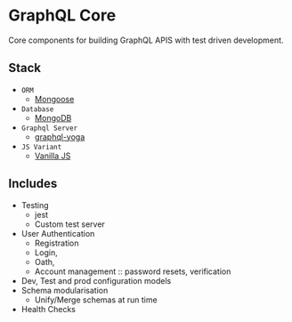 # GraphQL Core

Core components for building GraphQL APIS with test driven development.

## Stack

* `ORM`
    * [Mongoose](https://mongoosejs.com/)
* `Database`
    * [MongoDB](https://www.mongodb.com/)
* `Graphql Server`
    * [graphql-yoga](https://github.com/dotansimha/graphql-yoga)
* `JS Variant` 
    * [Vanilla JS](https://www.javascript.com/)
    
## Includes

* Testing
    * jest
    * Custom test server
* User Authentication
    * Registration
    * Login, 
    * Oath, 
    * Account management :: password resets, verification 
* Dev, Test and prod configuration models
* Schema modularisation
  * Unify/Merge schemas at run time
* Health Checks
